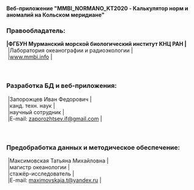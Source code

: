 &nbsp;  
&nbsp;   
**Веб-приложение "MMBI_NORMANO_KT2020 - Калькулятор норм и аномалий на Кольском меридиане"**  
  
### Правообладатель:
**|ФГБУН Мурманский морской биологический институт КНЦ РАН |**  
&nbsp;|Лаборатория океанографии и радиоэкологии |  
&nbsp;|www.mmbi.info |  
&nbsp;  
&nbsp;  


### Разработка БД и веб-приложения:
&nbsp;|Запорожцев Иван Федорович |  
&nbsp;|канд. техн. наук |  
&nbsp;|научный сотрудник |  
&nbsp;|E-mail: zaporozhtsev.if@gmail.com |  
&nbsp;  
&nbsp; 


### Предобработка данных и методическое обеспечение:  
&nbsp;|Максимовская Татьяна Михайловна |  
&nbsp;|магистр океанологии |  
&nbsp;|стажёр-исследователь |  
&nbsp;|E-mail: maximovskaja.t@yandex.ru |  
&nbsp;  
&nbsp;  
&nbsp;  
&nbsp;  

